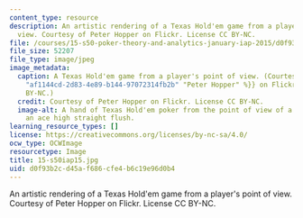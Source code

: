 ```yaml
---
content_type: resource
description: An artistic rendering of a Texas Hold'em game from a player's point of
  view. Courtesy of Peter Hopper on Flickr. License CC BY-NC.
file: /courses/15-s50-poker-theory-and-analytics-january-iap-2015/d0f93b2cd45af686cfe4b6c19e96d0b4_15-s50iap15.jpg
file_size: 52207
file_type: image/jpeg
image_metadata:
  caption: A Texas Hold'em game from a player's point of view. (Courtesy of {{% resource_link
    "af1144cd-2d83-4e89-b144-97072314fb2b" "Peter Hopper" %}} on Flickr. License CC
    BY-NC.)
  credit: Courtesy of Peter Hopper on Flickr. License CC BY-NC.
  image-alt: A hand of Texas Hold'em poker from the point of view of a player holding
    an ace high straight flush.
learning_resource_types: []
license: https://creativecommons.org/licenses/by-nc-sa/4.0/
ocw_type: OCWImage
resourcetype: Image
title: 15-s50iap15.jpg
uid: d0f93b2c-d45a-f686-cfe4-b6c19e96d0b4
---
```

An artistic rendering of a Texas Hold'em game from a player's point of view. Courtesy of Peter Hopper on Flickr. License CC BY-NC.